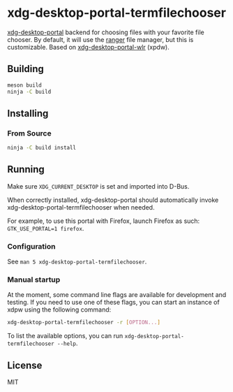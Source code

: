 # xdg-desktop-portal-termfilechooser

[xdg-desktop-portal] backend for choosing files with your favorite file
chooser.
By default, it will use the [ranger] file manager, but this is customizable.
Based on [xdg-desktop-portal-wlr] (xpdw).

## Building

```sh
meson build
ninja -C build
```

## Installing

### From Source

```sh
ninja -C build install
```


## Running

Make sure `XDG_CURRENT_DESKTOP` is set and imported into D-Bus.

When correctly installed, xdg-desktop-portal should automatically invoke
xdg-desktop-portal-termfilechooser when needed.

For example, to use this portal with Firefox, launch Firefox as such:
`GTK_USE_PORTAL=1 firefox`.

### Configuration

See `man 5 xdg-desktop-portal-termfilechooser`.

### Manual startup

At the moment, some command line flags are available for development and
testing. If you need to use one of these flags, you can start an instance of
xdpw using the following command:

```sh
xdg-desktop-portal-termfilechooser -r [OPTION...]
```

To list the available options, you can run `xdg-desktop-portal-termfilechooser
--help`.

## License

MIT

[xdg-desktop-portal]: https://github.com/flatpak/xdg-desktop-portal
[xdg-desktop-portal-wlr]: https://github.com/emersion/xdg-desktop-portal-wlr
[ranger]: https://ranger.github.io/
